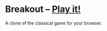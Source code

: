 # Breakout – [Play it!](http://daiw.de/games/breakout)

A clone of the classical game for your browser.
